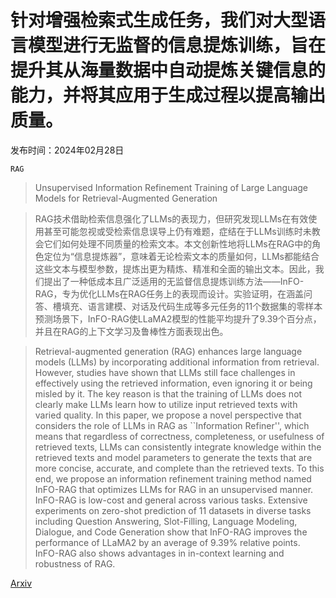 # 针对增强检索式生成任务，我们对大型语言模型进行无监督的信息提炼训练，旨在提升其从海量数据中自动提炼关键信息的能力，并将其应用于生成过程以提高输出质量。

发布时间：2024年02月28日

`RAG`

> Unsupervised Information Refinement Training of Large Language Models for Retrieval-Augmented Generation

> RAG技术借助检索信息强化了LLMs的表现力，但研究发现LLMs在有效使用甚至可能忽视或受检索信息误导上仍有难题，症结在于LLMs训练时未教会它们如何处理不同质量的检索文本。本文创新性地将LLMs在RAG中的角色定位为“信息提炼器”，意味着无论检索文本的质量如何，LLMs都能结合这些文本与模型参数，提炼出更为精炼、精准和全面的输出文本。因此，我们提出了一种低成本且广泛适用的无监督信息提炼训练方法——InFO-RAG，专为优化LLMs在RAG任务上的表现而设计。实验证明，在涵盖问答、槽填充、语言建模、对话及代码生成等多元任务的11个数据集的零样本预测场景下，InFO-RAG使LLaMA2模型的性能平均提升了9.39个百分点，并且在RAG的上下文学习及鲁棒性方面表现出色。

> Retrieval-augmented generation (RAG) enhances large language models (LLMs) by incorporating additional information from retrieval. However, studies have shown that LLMs still face challenges in effectively using the retrieved information, even ignoring it or being misled by it. The key reason is that the training of LLMs does not clearly make LLMs learn how to utilize input retrieved texts with varied quality. In this paper, we propose a novel perspective that considers the role of LLMs in RAG as ``Information Refiner'', which means that regardless of correctness, completeness, or usefulness of retrieved texts, LLMs can consistently integrate knowledge within the retrieved texts and model parameters to generate the texts that are more concise, accurate, and complete than the retrieved texts. To this end, we propose an information refinement training method named InFO-RAG that optimizes LLMs for RAG in an unsupervised manner. InFO-RAG is low-cost and general across various tasks. Extensive experiments on zero-shot prediction of 11 datasets in diverse tasks including Question Answering, Slot-Filling, Language Modeling, Dialogue, and Code Generation show that InFO-RAG improves the performance of LLaMA2 by an average of 9.39\% relative points. InFO-RAG also shows advantages in in-context learning and robustness of RAG.

[Arxiv](https://arxiv.org/abs/2402.18150)